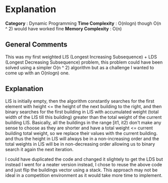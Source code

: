 # Explanation

**Category**		: Dynamic Programming
**Time Complexity**	: O(nlogn) though O(n ^ 2) would have worked fine
**Memory Complexity**	: O(n)

## General Comments

This was my first weighted LIS (Longest Increasing Subsequence) + LDS (Longest Decreasing Subsequence) problem, this problem could have been solved using a simpler O(n ^ 2) algorithm but as a challenge I wanted to come up with an O(nlogn) one.

## Explanation

LIS is initially empty, then the algorithm constantly searches for the first element with height <= the height of the next building to the right, and then binary searches for the first building in LIS with accumulated weight (total width of the LIS till this building) greater than the total weight of the current building LIS. Basically, all the buildings in the range [it1, it2) don't make any sense to choose as they are shorter and have a total weight <= current building total weight, so we replace their values with the current building. and thus the height in LIS will always be in a non-increasing order and the total weights in LIS will be in non-decreasing order allowing us to binary search it again the next iteration.

I could have duplicated the code and changed it slightely to get the LDS but instead I went for a neater version instead, I chose to reuse the above code and just flip the buildings vector using a stack. This approach may not be ideal in a competition environment as it would take more time to implement.
